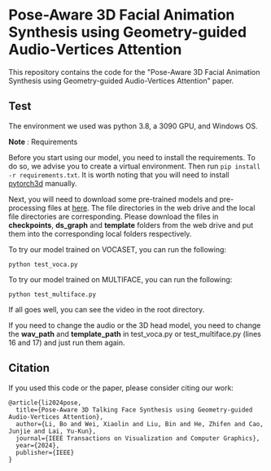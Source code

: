 # Pose-Aware 3D Facial Animation Synthesis using Geometry-guided Audio-Vertices Attention

This repository contains the code for the "Pose-Aware 3D Facial Animation Synthesis using Geometry-guided Audio-Vertices Attention" paper.


## Test
The environment we used was python 3.8, a 3090 GPU, and Windows OS.

**Note** : Requirements

Before you start using our model, you need to install the requirements. To do so, we advise you to create a virtual environment. Then run `pip install -r requirements.txt`. It is worth noting that you will need to install [pytorch3d](https://github.com/facebookresearch/pytorch3d/blob/main/INSTALL.md) manually.

Next, you will need to download some pre-trained models and pre-processing files at [here](). The file directories in the web drive and the local file directories are corresponding. Please download the files in **checkpoints**, **ds_graph** and **template** folders from the web drive and put them into the corresponding local folders respectively.

To try our model trained on VOCASET, you can run the following:
```shell
python test_voca.py
```

To try our model trained on MULTIFACE, you can run the following:
```shell
python test_multiface.py
```

If all goes well, you can see the video in the root directory.

If you need to change the audio or the 3D head model, you need to change the **wav_path** and **template_path** in test_voca.py or test_multiface.py (lines 16 and 17) and just run them again.


## Citation
If you used this code or the paper, please consider citing our work:
```
@article{li2024pose,
  title={Pose-Aware 3D Talking Face Synthesis using Geometry-guided Audio-Vertices Attention},
  author={Li, Bo and Wei, Xiaolin and Liu, Bin and He, Zhifen and Cao, Junjie and Lai, Yu-Kun},
  journal={IEEE Transactions on Visualization and Computer Graphics},
  year={2024},
  publisher={IEEE}
}
```
